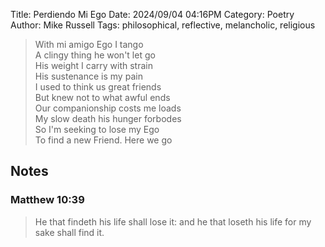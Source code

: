 Title: Perdiendo Mi Ego
Date: 2024/09/04 04:16PM
Category: Poetry
Author: Mike Russell
Tags: philosophical, reflective, melancholic, religious

> With mi amigo Ego I tango<br>
> A clingy thing he won't let go<br>
> His weight I carry with strain<br>
> His sustenance is my pain<br>
> I used to think us great friends<br>
> But knew not to what awful ends<br>
> Our companionship costs me loads<br>
> My slow death his hunger forbodes<br>
> So I'm seeking to lose my Ego<br>
> To find a new Friend. Here we go

## Notes

### Matthew 10:39

> He that findeth his life shall lose it: and he that loseth his life for my sake shall find it.
